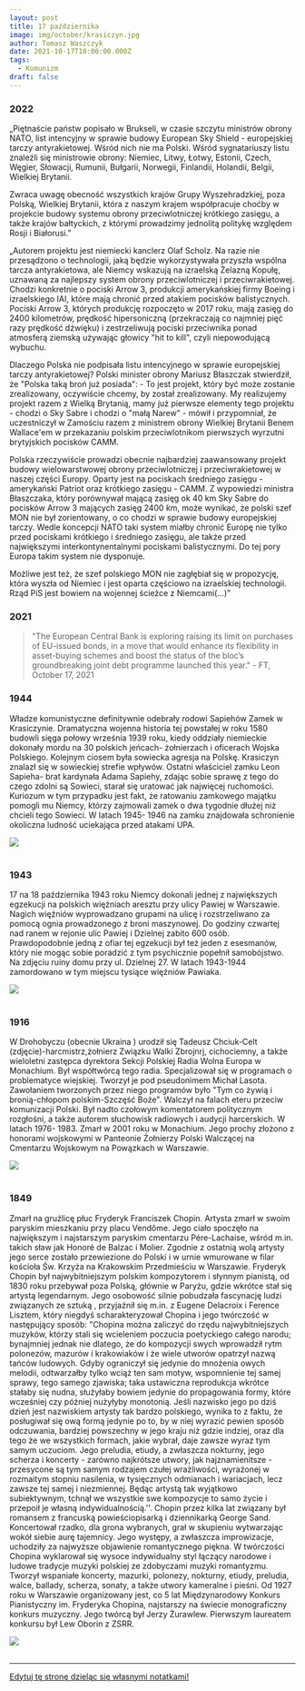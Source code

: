 ```yaml
---
layout: post
title: 17 października
image: img/october/krasiczyn.jpg
author: Tomasz Waszczyk
date: 2021-10-17T10:00:00.000Z
tags:
  - Komunizm
draft: false
---
```


### 2022

„Piętnaście państw popisało w Brukseli, w czasie szczytu ministrów obrony NATO, list intencyjny w sprawie budowy European Sky Shield - europejskiej tarczy antyrakietowej. Wśród nich nie ma Polski.
Wśród sygnatariuszy listu znaleźli się ministrowie obrony: Niemiec, Litwy, Łotwy, Estonii, Czech, Węgier, Słowacji, Rumunii, Bułgarii, Norwegii, Finlandii, Holandii, Belgii, Wielkiej Brytanii.

Zwraca uwagę obecność wszystkich krajów Grupy Wyszehradzkiej, poza Polską, Wielkiej Brytanii, która z naszym krajem współpracuje choćby w projekcie budowy systemu obrony przeciwlotniczej krótkiego zasięgu, a także krajów bałtyckich, z którymi prowadzimy jednolitą politykę względem Rosji i Białorusi.”

„Autorem projektu jest niemiecki kanclerz Olaf Scholz. Na razie nie przesądzono o technologii, jaką będzie wykorzystywała przyszła wspólna tarcza antyrakietowa, ale Niemcy wskazują na izraelską Żelazną Kopułę, uznawaną za najlepszy system obrony przeciwlotniczej i przeciwrakietowej. Chodzi konkretnie o pociski Arrow 3, produkcji amerykańskiej firmy Boeing i izraelskiego IAI, które mają chronić przed atakiem pocisków balistycznych. Pociski Arrow 3, których produkcję rozpoczęto w 2017 roku, mają zasięg do 2400 kilometrów, prędkość hipersoniczną (przekraczają co najmniej pięć razy prędkość dźwięku) i zestrzeliwują pociski przeciwnika ponad atmosferą ziemską używając głowicy "hit to kill", czyli niepowodującą wybuchu.

Dlaczego Polska nie podpisała listu intencyjnego w sprawie europejskiej tarczy antyrakietowej? Polski minister obrony Mariusz Błaszczak stwierdził, że "Polska taką broń już posiada": - To jest projekt, który być może zostanie zrealizowany, oczywiście chcemy, by został zrealizowany. My realizujemy projekt razem z Wielką Brytanią, mamy już pierwsze elementy tego projektu - chodzi o Sky Sabre i chodzi o "małą Narew" - mówił i przypomniał, że uczestniczył w Zamościu razem z ministrem obrony Wielkiej Brytanii Benem Wallace'em w przekazaniu polskim przeciwlotnikom pierwszych wyrzutni brytyjskich pocisków CAMM.

Polska rzeczywiście prowadzi obecnie najbardziej zaawansowany projekt budowy wielowarstwowej obrony przeciwlotniczej i przeciwrakietowej w naszej części Europy. Oparty jest na pociskach średniego zasięgu - amerykański Patriot oraz krótkiego zasięgu - CAMM. Z wypowiedzi ministra Błaszczaka, który porównywał mającą zasięg ok 40 km Sky Sabre do pocisków Arrow 3 mających zasięg 2400 km, może wynikać, że polski szef MON nie był zorientowany, o co chodzi w sprawie budowy europejskiej tarczy. Wedle koncepcji NATO taki system miałby chronić Europę nie tylko przed pociskami krótkiego i średniego zasięgu, ale także przed największymi interkontynentalnymi pociskami balistycznymi. Do tej pory Europa takim system nie dysponuje.

Możliwe jest też, że szef polskiego MON nie zagłębiał się w propozycję, która wyszła od Niemiec i jest oparta częściowo na izraelskiej technologii. Rząd PiS jest bowiem na wojennej ścieżce z Niemcami(…)”

### 2021

> "The European Central Bank is exploring raising its limit on purchases of EU-issued bonds, in a move that would enhance its flexibility in asset-buying schemes and boost the status of the bloc’s groundbreaking joint debt programme launched this year." - FT, October 17, 2021

### 1944

Władze komunistyczne definitywnie odebrały rodowi Sapiehów Zamek w Krasiczynie. Dramatyczna wojenna historia tej powstałej w roku 1580 budowli sięga połowy września 1939 roku, kiedy oddziały niemieckie dokonały mordu na 30 polskich jeńcach- żołnierzach i oficerach Wojska Polskiego. Kolejnym ciosem była sowiecka agresja na Polskę. Krasiczyn znalazł się w sowieckiej strefie wpływów. Ostatni właściciel zamku Leon Sapieha- brat kardynała Adama Sapiehy, zdając sobie sprawę z tego do czego zdolni są Sowieci, starał się uratować jak najwięcej ruchomości. Kuriozum w tym przypadku jest fakt, że ratowaniu zamkowego majątku pomogli mu Niemcy, którzy zajmowali zamek o dwa tygodnie dłużej niż chcieli tego Sowieci.
W latach 1945- 1946 na zamku znajdowała schronienie okoliczna ludność uciekająca przed atakami UPA.

<img src="./img/october/krasiczyn.jpg"/><br><br>

### 1943

17 na 18 października 1943 roku Niemcy dokonali jednej z największych egzekucji na polskich więźniach aresztu przy ulicy Pawiej w Warszawie. Nagich więźniów wyprowadzano grupami na ulicę i rozstrzeliwano za pomocą ognia prowadzonego z broni maszynowej.
Do godziny czwartej nad ranem w rejonie ulic Pawiej i Dzielnej zabito 600 osób.
Prawdopodobnie jedną z ofiar tej egzekucji był też jeden z esesmanów, który nie mogąc sobie poradzić z tym psychicznie popełnił samobójstwo.
Na zdjęciu ruiny domu przy ul. Dzielnej 27. W latach
1943-1944 zamordowano w tym miejscu tysiące więźniów Pawiaka.

<img src="./img/october/pawia.jpg"/><br><br>

### 1916

W Drohobyczu (obecnie Ukraina ) urodził się Tadeusz Chciuk-Celt (zdjęcie)-harcmistrz,żołnierz Związku Walki Zbrojnrj, cichociemny, a także wieloletni zastępca dyrektora Sekcji Polskiej Radia Wolna Europa w Monachium. Był współtwórcą tego radia. Specjalizował się w programach o problematyce wiejskiej. Tworzył je pod pseudonimem Michał Lasota. Zawołaniem tworzonych przez niego programów było "Tym co żywią i bronią-chłopom polskim-Szczęść Boże".
Walczył na falach eteru przeciw komunizacji
Polski. Był nadto czołowym komentatorem
politycznym rozgłośni, a także autorem
słuchowisk radiowych i audycji harcerskich. W
latach 1976- 1983.
Zmarł w 2001 roku w Monachium. Jego
prochy złożono z honorami wojskowymi w
Panteonie Żołnierzy Polski Walczącej na
Cmentarzu Wojskowym na Powązkach w
Warszawie.

<img src="./img/october/celt.jpg"/><br><br>

### 1849

Zmarł na gruźlicę płuc Fryderyk Franciszek Chopin. Artysta zmarł w swoim paryskim mieszkaniu przy placu Vendôme. Jego ciało spoczęło na największym i najstarszym paryskim cmentarzu Pére-Lachaise, wśród m.in. takich sław jak Honoré de Balzac i Molier. Zgodnie z ostatnią wolą artysty jego serce zostało przewiezione do Polski i w urnie wmurowane w filar kościoła Św. Krzyża na Krakowskim Przedmieściu w Warszawie. Fryderyk Chopin był najwybitniejszym polskim kompozytorem i słynnym pianistą, od 1830 roku przebywał poza Polską, głównie w Paryżu, gdzie wkrótce stał się artystą legendarnym. Jego osobowość silnie pobudzała fascynację ludzi związanych ze sztuką , przyjaźnił się m.in. z Eugene Delacroix i Ference Lisztem, który niegdyś scharakteryzował Chopina i jego twórczość w następujący sposób: "Chopina można zaliczyć do rzędu najwybitniejszych muzyków, którzy stali się wcieleniem poczucia poetyckiego całego narodu; bynajmniej jednak nie dlatego, że do kompozycji swych wprowadził rytm polonezów, mazurów i krakowiaków i że wiele utworów opatrzył nazwą tańców ludowych. Gdyby ograniczył się jedynie do mnożenia owych melodii, odtwarzałby tylko wciąż ten sam motyw, wspomnienie tej samej sprawy, tego samego zjawiska; taka ustawiczna reprodukcja wkrótce stałaby się nudna, służyłaby bowiem jedynie do propagowania formy, które wcześniej czy później nużyłyby monotonią. Jeśli nazwisko jego po dziś dzień jest nazwiskiem artysty tak bardzo polskiego, wynika to z faktu, że posługiwał się ową formą jedynie po to, by w niej wyrazić pewien sposób odczuwania, bardziej powszechny w jego kraju niż gdzie indziej, oraz dla tego że we wszystkich formach, jakie wybrał, daje zawsze wyraz tym samym uczuciom. Jego preludia, etiudy, a zwłaszcza nokturny, jego scherza i koncerty - zarówno najkrótsze utwory, jak najznamienitsze - przesycone są tym samym rodzajem czułej wrażliwości, wyrażonej w rozmaitym stopniu nasilenia, w tysięcznych odmianach i wariacjach, lecz zawsze tej samej i niezmiennej. Będąc artystą tak wyjątkowo subiektywnym, tchnął we wszystkie swe kompozycje to samo życie i przepoił je własną indywidualnością.''. Chopin przez kilka lat związany był romansem z francuską powieściopisarką i dziennikarką George Sand. Koncertował rzadko, dla grona wybranych, grał w skupieniu wytwarzając wokół siebie aurę tajemnicy. Jego występy, a zwłaszcza improwizacje, uchodziły za najwyższe objawienie romantycznego piękna. W twórczości Chopina wyklarował się wysoce indywidualny styl łączący narodowe i ludowe tradycje muzyki polskiej ze zdobyczami muzyki romantyzmu. Tworzył wspaniałe koncerty, mazurki, polonezy, nokturny, etiudy, preludia, walce, ballady, scherza, sonaty, a także utwory kameralne i pieśni. Od 1927 roku w Warszawie organizowany jest, co 5 lat Międzynarodowy Konkurs Pianistyczny im. Fryderyka Chopina, najstarszy na świecie monograficzny konkurs muzyczny. Jego twórcą był Jerzy Żurawlew.
Pierwszym laureatem  konkursu był Lew Oborin z ZSRR.

<img src="./img/october/chopin.jpg"/><br><br>

---

<a href="https://github.com/TomaszWaszczyk/historia.waszczyk.com/edit/master/src/content/october-4.md" target="_blank">Edytuj tę stronę dzieląc się własnymi notatkami!</a>
